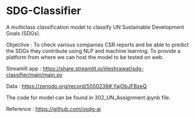 # SDG-Classifier
A multiclass classification model to classify UN Sustainable Development Goals (SDGs).
</br>

Objective : 
To check various companies CSR reports and be able to predict the SDGs they contribute using NLP and machine learning.
To provide a platform from where we can host the model to be tested on web.

Streamlit app : https://share.streamlit.io/jiteshrawat/sdg-classifier/main/main.py

Data : https://zenodo.org/record/5550238#.YajObJFBzeQ


The code for model can be found in 302_UN_Assignment.ipynb file.

Reference : 
https://github.com/osdg-ai
